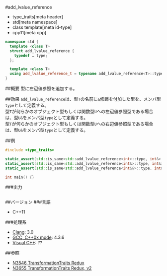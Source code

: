 #add_lvalue_reference
* type_traits[meta header]
* std[meta namespace]
* class template[meta id-type]
* cpp11[meta cpp]

```cpp
namespace std {
  template <class T>
  struct add_lvalue_reference {
    typedef … type;
  };

  template <class T>
  using add_lvalue_reference_t = typename add_lvalue_reference<T>::type; // C++14
}
```

##概要
型に左辺値参照を追加する。


##効果
`add_lvalue_reference`は、型`T`の名前に`&`修飾を付加した型を、メンバ型`type`として定義する。  
型`T`が何らかのオブジェクト型もしくは関数型`U`への左辺値参照型である場合は、型`U&`をメンバ型`type`として定義する。  
型`T`が何らかのオブジェクト型もしくは関数型`U`への右辺値参照型である場合は、型`U&`をメンバ型`type`として定義する。  


##例
```cpp
#include <type_traits>

static_assert(std::is_same<std::add_lvalue_reference<int>::type, int&>::value, "transform int to int&");
static_assert(std::is_same<std::add_lvalue_reference<int&>::type, int&>::value, "transform int& to int&");
static_assert(std::is_same<std::add_lvalue_reference<int&&>::type, int&>::value, "transform int&& to int&");

int main() {}
```

###出力
```
```

##バージョン
###言語
- C++11

###処理系
- [Clang](/implementation.md#clang): 3.0
- [GCC, C++0x mode](/implementation.md#gcc): 4.3.6
- [Visual C++](/implementation.md#visual_cpp): ??


##参照
- [N3546 TransformationTraits Redux](http://www.open-std.org/jtc1/sc22/wg21/docs/papers/2013/n3546.pdf)
- [N3655 TransformationTraits Redux, v2](http://www.open-std.org/jtc1/sc22/wg21/docs/papers/2013/n3655.pdf)

